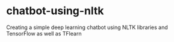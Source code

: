 # chatbot-using-nltk
Creating a simple deep learning chatbot using NLTK libraries and TensorFlow as well as TFlearn
